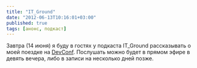 ```yaml
---
title: "IT_Ground"
date: "2012-06-13T10:16:01+03:00"
published: true
tags: [анонс, подкаст]
---
```


Завтра (14 июня) я буду в гостях у подкаста IT_Ground рассказывать о моей поездке на [DevConf](/post/devconf/). 
Послушать можно будет в прямом эфире в девять вечера, либо в записи на несколько дней позже.
